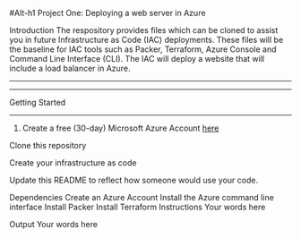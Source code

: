 #Alt-h1 Project One: Deploying a web server in Azure 

Introduction
The respository provides files which can be cloned to assist you in future Infrastructure as Code (IAC) deployments. These files will be the baseline for IAC tools such as Packer, Terraform, Azure Console and Command Line Interface (CLI). The IAC will deploy a website that will include a load balancer in Azure. 
*************************************************************************************************************************************************************************
*************************************************************************************************************************************************************************
Getting Started
*****************************************************************************************************************************
1. Create a free (30-day) Microsoft Azure Account [here](www.https://portal.azure.com/)

Clone this repository

Create your infrastructure as code

Update this README to reflect how someone would use your code.

Dependencies
Create an Azure Account
Install the Azure command line interface
Install Packer
Install Terraform
Instructions
Your words here

Output
Your words here
